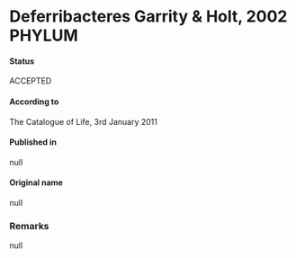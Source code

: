 Deferribacteres Garrity & Holt, 2002 PHYLUM
=======

#### Status
ACCEPTED

#### According to
The Catalogue of Life, 3rd January 2011

#### Published in
null

#### Original name
null

### Remarks
null